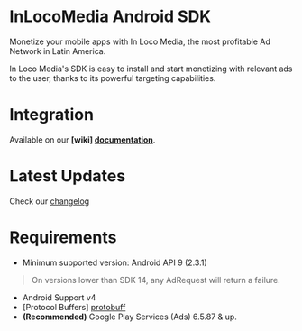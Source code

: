 InLocoMedia Android SDK
===
Monetize your mobile apps with In Loco Media, the most profitable Ad Network in Latin America.

In Loco Media's SDK is easy to install and start monetizing with relevant ads to the user, thanks to its powerful targeting capabilities. 

Integration
===
Available on our **[wiki] [documentation]**.

Latest Updates
===
Check our [changelog]

Requirements
==
* Minimum supported version: Android API 9 (2.3.1)
> On versions lower than SDK 14, any AdRequest will return a failure.
* Android Support v4
* [Protocol Buffers] [protobuff]
* **(Recommended)** Google Play Services (Ads) 6.5.87 & up.

[documentation]: https://github.com/In-Loco-Media/inlocomedia-android-sdk/wiki
[sign_up]: http://inlocomedia.com/
[changelog]: https://github.com/In-Loco-Media/inlocomedia-android-sdk/blob/master/CHANGELOG
[protobuff]: https://code.google.com/p/protobuf/
